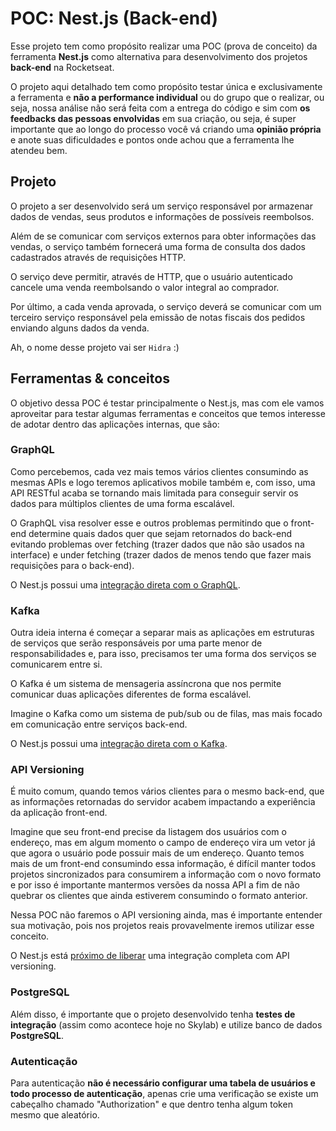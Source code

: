 # POC: Nest.js (Back-end)

Esse projeto tem como propósito realizar uma POC (prova de conceito) da ferramenta **Nest.js** como alternativa para desenvolvimento dos projetos **back-end** na Rocketseat.

O projeto aqui detalhado tem como propósito testar única e exclusivamente a ferramenta e **não a performance individual** ou do grupo que o realizar, ou seja, nossa análise não será feita com a entrega do código e sim com **os feedbacks das pessoas envolvidas** em sua criação, ou seja, é super importante que ao longo do processo você vá criando uma **opinião própria** e anote suas dificuldades e pontos onde achou que a ferramenta lhe atendeu bem.

## Projeto

O projeto a ser desenvolvido será um serviço responsável por armazenar dados de vendas, seus produtos e informações de possíveis reembolsos.

Além de se comunicar com serviços externos para obter informações das vendas, o serviço também fornecerá uma forma de consulta dos dados cadastrados através de requisições HTTP.

O serviço deve permitir, através de HTTP, que o usuário autenticado cancele uma venda reembolsando o valor integral ao comprador.

Por último, a cada venda aprovada, o serviço deverá se comunicar com um terceiro serviço responsável pela emissão de notas fiscais dos pedidos enviando alguns dados da venda.

Ah, o nome desse projeto vai ser `Hidra` :)

## Ferramentas & conceitos

O objetivo dessa POC é testar principalmente o Nest.js, mas com ele vamos aproveitar para testar algumas ferramentas e conceitos que temos interesse de adotar dentro das aplicações internas, que são:

### GraphQL

Como percebemos, cada vez mais temos vários clientes consumindo as mesmas APIs e logo teremos aplicativos mobile também e, com isso, uma API RESTful acaba se tornando mais limitada para conseguir servir os dados para múltiplos clientes de uma forma escalável.

O GraphQL visa resolver esse e outros problemas permitindo que o front-end determine quais dados quer que sejam retornados do back-end evitando problemas over fetching (trazer dados que não são usados na interface) e under fetching (trazer dados de menos tendo que fazer mais requisições para o back-end).

O Nest.js possui uma [integração direta com o GraphQL](https://docs.nestjs.com/graphql/quick-start).

### Kafka

Outra ideia interna é começar a separar mais as aplicações em estruturas de serviços que serão responsáveis por uma parte menor de responsabilidades e, para isso, precisamos ter uma forma dos serviços se comunicarem entre si.

O Kafka é um sistema de mensageria assíncrona que nos permite comunicar duas aplicações diferentes de forma escalável.

Imagine o Kafka como um sistema de pub/sub ou de filas, mas mais focado em comunicação entre serviços back-end.

O Nest.js possui uma [integração direta com o Kafka](https://docs.nestjs.com/microservices/kafka).

### API Versioning

É muito comum, quando temos vários clientes para o mesmo back-end, que as informações retornadas do servidor acabem impactando a experiência da aplicação front-end.

Imagine que seu front-end precise da listagem dos usuários com o endereço, mas em algum momento o campo de endereço vira um vetor já que agora o usuário pode possuir mais de um endereço. Quanto temos mais de um front-end consumindo essa informação, é difícil manter todos projetos sincronizados para consumirem a informação com o novo formato e por isso é importante mantermos versões da nossa API a fim de não quebrar os clientes que ainda estiverem consumindo o formato anterior.

Nessa POC não faremos o API versioning ainda, mas é importante entender sua motivação, pois nos projetos reais provavelmente iremos utilizar esse conceito.

O Nest.js está [próximo de liberar](https://github.com/nestjs/nest/pull/6349) uma integração completa com API versioning.

### PostgreSQL

Além disso, é importante que o projeto desenvolvido tenha **testes de integração** (assim como acontece hoje no Skylab) e utilize banco de dados **PostgreSQL**.

### Autenticação

Para autenticação **não é necessário configurar uma tabela de usuários e todo processo de autenticação**, apenas crie uma verificação se existe um cabeçalho chamado "Authorization" e que dentro tenha algum token mesmo que aleatório.

